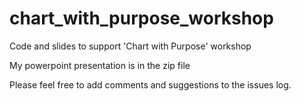 # chart_with_purpose_workshop
Code and slides to support 'Chart with Purpose' workshop

My powerpoint presentation is in the zip file

Please feel free to add comments and suggestions to the issues log.


